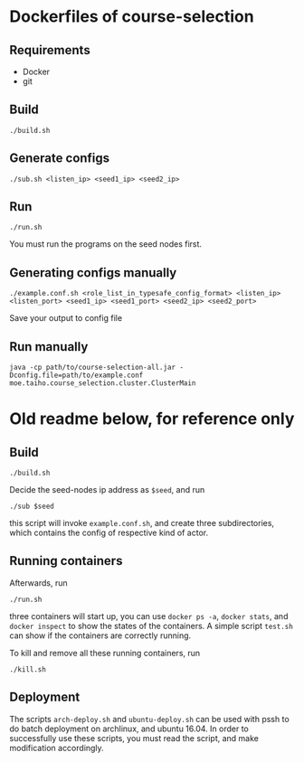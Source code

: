 # Dockerfiles of course-selection

## Requirements
+ Docker
+ git
## Build
```
./build.sh
```
## Generate configs
```
./sub.sh <listen_ip> <seed1_ip> <seed2_ip>
```
## Run
```
./run.sh
```
You must run the programs on the seed nodes first.
## Generating configs manually
```
./example.conf.sh <role_list_in_typesafe_config_format> <listen_ip> <listen_port> <seed1_ip> <seed1_port> <seed2_ip> <seed2_port>
```
Save your output to config file
## Run manually
```
java -cp path/to/course-selection-all.jar -Dconfig.file=path/to/example.conf moe.taiho.course_selection.cluster.ClusterMain
```

# Old readme below, for reference only
## Build

```
./build.sh
```

Decide the seed-nodes ip address as `$seed`, and run
```
./sub $seed
```
this script will invoke `example.conf.sh`, and create three subdirectories, which contains the config of respective kind of actor.

## Running containers

Afterwards, run
```
./run.sh
```
three containers will start up, you can use `docker ps -a`, `docker stats`, and `docker inspect` to show the states of the containers.
A simple script `test.sh` can show if the containers are correctly running.


To kill and remove all these running containers, run
```
./kill.sh
```
## Deployment

The scripts `arch-deploy.sh` and `ubuntu-deploy.sh` can be used with pssh to do batch deployment on archlinux, and ubuntu 16.04. In order to successfully use these scripts, you must read the script, and make modification accordingly.
